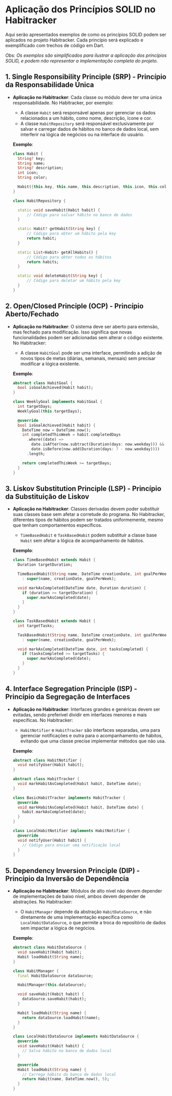 # Aplicação dos Princípios SOLID no Habitracker

Aqui serão apresentados exemplos de como os princípios SOLID podem ser aplicados no projeto Habitracker. Cada princípio será explicado e exemplificado com trechos de código em Dart.

_Obs: Os exemplos são simplificados para ilustrar a aplicação dos princípios SOLID, e podem não representar a implementação completa do projeto._

## 1. Single Responsibility Principle (SRP) - Princípio da Responsabilidade Única

- **Aplicação no Habitracker**: Cada classe ou módulo deve ter uma única responsabilidade. No Habitracker, por exemplo:

  - A classe `Habit` será responsável apenas por gerenciar os dados relacionados a um hábito, como nome, descrição, ícone e cor.
  - A classe `HabitRepository` será responsável exclusivamente por salvar e carregar dados de hábitos no banco de dados local, sem interferir na lógica de negócios ou na interface do usuário.

  **Exemplo**:

  ```dart
  class Habit {
    String? key;
    String name;
    String? description;
    int icon;
    String color;

    Habit({this.key, this.name, this.description, this.icon, this.color});
  }

  class HabitRepository {

    static void saveHabit(Habit habit) {
        // Código para salvar hábito no banco de dados
    }

    static Habit? getHabit(String key) {
        // Código para obter um hábito pela key
        return habit;
    }

    static List<Habit> getAllHabits() {
        // Código para obter todos os hábitos
        return habits;
    }

    static void deleteHabit(String key) {
        // Código para deletar um hábito pela key
    }
  }
  ```

## 2. Open/Closed Principle (OCP) - Princípio Aberto/Fechado

- **Aplicação no Habitracker**: O sistema deve ser aberto para extensão, mas fechado para modificação. Isso significa que novas funcionalidades podem ser adicionadas sem alterar o código existente. No Habitracker:

  - A classe `HabitGoal` pode ser uma interface, permitindo a adição de novos tipos de metas (diárias, semanais, mensais) sem precisar modificar a lógica existente.

  **Exemplo**:

  ```dart
  abstract class HabitGoal {
    bool isGoalAchieved(Habit habit);
  }

  class WeeklyGoal implements HabitGoal {
    int targetDays;
    WeeklyGoal(this.targetDays);

    @override
    bool isGoalAchieved(Habit habit) {
      DateTime now = DateTime.now();
      int completedThisWeek = habit.completedDays
        .where((date) =>
          date.isAfter(now.subtract(Duration(days: now.weekday))) &&
          date.isBefore(now.add(Duration(days: 7 - now.weekday))))
        .length;

      return completedThisWeek >= targetDays;
    }
  }
  ```

## 3. Liskov Substitution Principle (LSP) - Princípio da Substituição de Liskov

- **Aplicação no Habitracker**: Classes derivadas devem poder substituir suas classes base sem afetar a corretude do programa. No Habitracker, diferentes tipos de hábitos podem ser tratados uniformemente, mesmo que tenham comportamentos específicos.

  - `TimeBasedHabit` e `TaskBasedHabit` podem substituir a classe base `Habit` sem afetar a lógica de acompanhamento de hábitos.

  **Exemplo**:

  ```dart
  class TimeBasedHabit extends Habit {
    Duration targetDuration;

    TimeBasedHabit(String name, DateTime creationDate, int goalPerWeek, this.targetDuration)
      : super(name, creationDate, goalPerWeek);

    void markAsCompleted(DateTime date, Duration duration) {
      if (duration >= targetDuration) {
        super.markAsCompleted(date);
      }
    }
  }

  class TaskBasedHabit extends Habit {
    int targetTasks;

    TaskBasedHabit(String name, DateTime creationDate, int goalPerWeek, this.targetTasks)
      : super(name, creationDate, goalPerWeek);

    void markAsCompleted(DateTime date, int tasksCompleted) {
      if (tasksCompleted >= targetTasks) {
        super.markAsCompleted(date);
      }
    }
  }
  ```

## 4. Interface Segregation Principle (ISP) - Princípio da Segregação de Interfaces

- **Aplicação no Habitracker**: Interfaces grandes e genéricas devem ser evitadas, sendo preferível dividir em interfaces menores e mais específicas. No Habitracker:

  - `HabitNotifier` e `HabitTracker` são interfaces separadas, uma para gerenciar notificações e outra para o acompanhamento de hábitos, evitando que uma classe precise implementar métodos que não usa.

  **Exemplo**:

  ```dart
  abstract class HabitNotifier {
    void notifyUser(Habit habit);
  }

  abstract class HabitTracker {
    void markHabitAsCompleted(Habit habit, DateTime date);
  }

  class BasicHabitTracker implements HabitTracker {
    @override
    void markHabitAsCompleted(Habit habit, DateTime date) {
      habit.markAsCompleted(date);
    }
  }

  class LocalHabitNotifier implements HabitNotifier {
    @override
    void notifyUser(Habit habit) {
      // Código para enviar uma notificação local
    }
  }
  ```

## 5. Dependency Inversion Principle (DIP) - Princípio da Inversão de Dependência

- **Aplicação no Habitracker**: Módulos de alto nível não devem depender de implementações de baixo nível, ambos devem depender de abstrações. No Habitracker:

  - O `HabitManager` depende da abstração `HabitDataSource`, e não diretamente de uma implementação específica como `LocalHabitDataSource`, o que permite a troca do repositório de dados sem impactar a lógica de negócios.

  **Exemplo**:

  ```dart
  abstract class HabitDataSource {
    void saveHabit(Habit habit);
    Habit loadHabit(String name);
  }

  class HabitManager {
    final HabitDataSource dataSource;

    HabitManager(this.dataSource);

    void saveHabit(Habit habit) {
      dataSource.saveHabit(habit);
    }

    Habit loadHabit(String name) {
      return dataSource.loadHabit(name);
    }
  }

  class LocalHabitDataSource implements HabitDataSource {
    @override
    void saveHabit(Habit habit) {
      // Salva hábito no banco de dados local
    }

    @override
    Habit loadHabit(String name) {
      // Carrega hábito do banco de dados local
      return Habit(name, DateTime.now(), 5);
    }
  }
  ```

